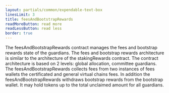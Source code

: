 ```yaml
---
layout: partials/common/expendable-text-box
linesLimit: 3
title: feesAndBootstrapRewards
readMoreButton: read more
readLessButton: read less
border: true
---
```


The feesAndBootstrapRewards contract manages the fees and bootstrap rewards state of the guardians. The fees and bootstrap rewards architecture is similar to the architecture of the stakingRewards contract. The contract architecture is based on 2 levels: global allocation, committee guardians. The feesAndBootstrapRewards collects fees from two instances of fees wallets the certificated and general virtual chains fees. In addition the feesAndBootstrapRewards withdraws bootstrap rewards from the bootstrap wallet. It may hold tokens up to the total unclaimed amount for all guardians.
